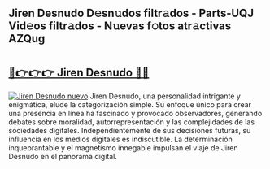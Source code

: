 ## Jiren Desnudo D𝚎sn𝚞dos filtr𝚊dos - Parts-UQJ Vid𝚎os filtr𝚊dos - N𝚞evas f𝚘tos atr𝚊ctivas AZQug

# <h2><a href="http://mbbipu.tromn.icu/?c=Jiren+Desnudo">🔗👉👉👉 Jiren Desnudo 🔗🔗</a></h2>

[![Jiren Desnudo nuevo](https://i.imgur.com/pEAQMta.gif)](http://mbbipu.tromn.icu/?c=Jiren+Desnudo)
Jiren Desnudo, una personalidad intrigante y enigmática, elude la categorización simple. Su enfoque único para crear una presencia en línea ha fascinado y provocado observadores, generando debates sobre moralidad, autorrepresentación y las complejidades de las sociedades digitales. Independientemente de sus decisiones futuras, su influencia en los medios digitales es indiscutible. La determinación inquebrantable y el magnetismo innegable impulsan el viaje de Jiren Desnudo en el panorama digital.
